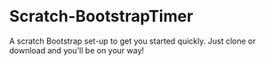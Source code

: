 # Scratch-BootstrapTimer
A scratch Bootstrap set-up to get you started quickly. 
Just clone or download and you'll be on your way!
